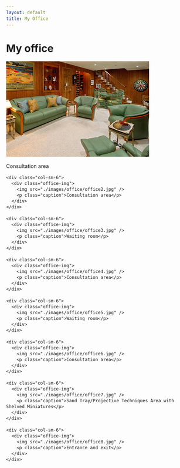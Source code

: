 ```yaml
---
layout: default
title: My Office
---
```


# My office

<div class="tour">
  <div class="row">
    <div class="col-sm-6">
      <div class="office-img">
        <img src="./images/office/office1.jpg" />
        <p class="caption">Consultation area</p>
      </div>
    </div>

    <div class="col-sm-6">
      <div class="office-img">
        <img src="./images/office/office2.jpg" />
        <p class="caption">Consultation area</p>
      </div>
    </div>

    <div class="col-sm-6">
      <div class="office-img">
        <img src="./images/office/office3.jpg" />
        <p class="caption">Waiting room</p>
      </div>
    </div>

    <div class="col-sm-6">
      <div class="office-img">
        <img src="./images/office/office4.jpg" />
        <p class="caption">Consultation area</p>
      </div>
    </div>

    <div class="col-sm-6">
      <div class="office-img">
        <img src="./images/office/office5.jpg" />
        <p class="caption">Waiting room</p>
      </div>
    </div>

    <div class="col-sm-6">
      <div class="office-img">
        <img src="./images/office/office6.jpg" />
        <p class="caption">Consultation area</p>
      </div>
    </div>

    <div class="col-sm-6">
      <div class="office-img">
        <img src="./images/office/office7.jpg" />
        <p class="caption">Sand Tray/Projective Techniques Area with Shelved Miniatures</p>
      </div>
    </div>

    <div class="col-sm-6">
      <div class="office-img">
        <img src="./images/office/office8.jpg" />
        <p class="caption">Entrance and exit</p>
      </div>
    </div>
  </div>
</div>
